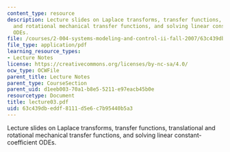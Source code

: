 ```yaml
---
content_type: resource
description: Lecture slides on Laplace transforms, transfer functions, translational
  and rotational mechanical transfer functions, and solving linear constant-coefficient
  ODEs.
file: /courses/2-004-systems-modeling-and-control-ii-fall-2007/63c439dbeddf8111d5e6c7b95440b5a3_lecture03.pdf
file_type: application/pdf
learning_resource_types:
- Lecture Notes
license: https://creativecommons.org/licenses/by-nc-sa/4.0/
ocw_type: OCWFile
parent_title: Lecture Notes
parent_type: CourseSection
parent_uid: d1eeb003-70a1-b8e5-5211-e97eacb45b0e
resourcetype: Document
title: lecture03.pdf
uid: 63c439db-eddf-8111-d5e6-c7b95440b5a3
---
```

Lecture slides on Laplace transforms, transfer functions, translational and rotational mechanical transfer functions, and solving linear constant-coefficient ODEs.